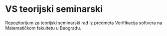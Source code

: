 # VS teorijski seminarski
Repozitorijum za teorijski seminarski rad iz predmeta Verifikacija softvera na Matematičkom fakultetu u Beogradu.
